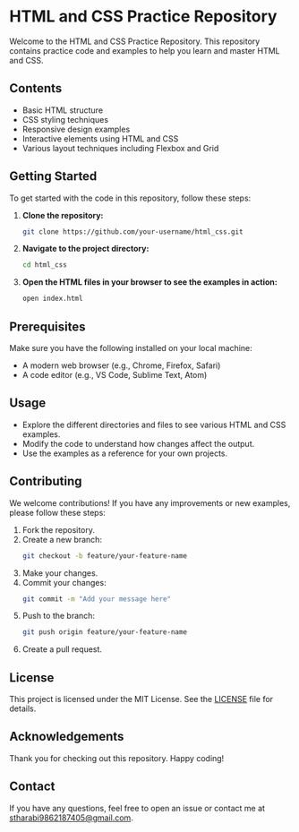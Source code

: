 # HTML and CSS Practice Repository

Welcome to the HTML and CSS Practice Repository. This repository contains practice code and examples to help you learn and master HTML and CSS.

## Contents

- Basic HTML structure
- CSS styling techniques
- Responsive design examples
- Interactive elements using HTML and CSS
- Various layout techniques including Flexbox and Grid

## Getting Started

To get started with the code in this repository, follow these steps:

1. **Clone the repository:**
    ```bash
    git clone https://github.com/your-username/html_css.git
    ```

2. **Navigate to the project directory:**
    ```bash
    cd html_css
    ```

3. **Open the HTML files in your browser to see the examples in action:**
    ```bash
    open index.html
    ```

## Prerequisites

Make sure you have the following installed on your local machine:

- A modern web browser (e.g., Chrome, Firefox, Safari)
- A code editor (e.g., VS Code, Sublime Text, Atom)

## Usage

- Explore the different directories and files to see various HTML and CSS examples.
- Modify the code to understand how changes affect the output.
- Use the examples as a reference for your own projects.

## Contributing

We welcome contributions! If you have any improvements or new examples, please follow these steps:

1. Fork the repository.
2. Create a new branch:
    ```bash
    git checkout -b feature/your-feature-name
    ```
3. Make your changes.
4. Commit your changes:
    ```bash
    git commit -m "Add your message here"
    ```
5. Push to the branch:
    ```bash
    git push origin feature/your-feature-name
    ```
6. Create a pull request.

## License

This project is licensed under the MIT License. See the [LICENSE](LICENSE) file for details.

## Acknowledgements

Thank you for checking out this repository. Happy coding!

## Contact

If you have any questions, feel free to open an issue or contact me at stharabi9862187405@gmail.com.

